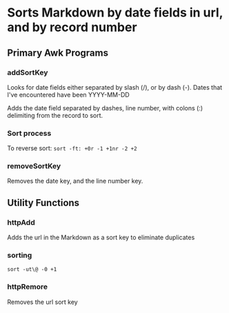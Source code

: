 # Sorts Markdown by date fields in url, and by record number 

## Primary Awk Programs 

### addSortKey 

Looks for date fields either separated by slash (/), or by dash (-). Dates that I've encountered have been YYYY-MM-DD

Adds the date field separated by dashes, line number, with colons (:) delimiting from the record to sort.

### Sort process 

To reverse sort:
`sort -ft: +0r -1 +1nr -2 +2`

### removeSortKey

Removes the date key, and the line number key.

## Utility Functions 

### httpAdd

Adds the url in the Markdown as a sort key to eliminate duplicates 

### sorting

`sort -ut\@ -0 +1`

</details>

### httpRemore

Removes the url sort key


